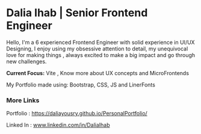 <h1>Dalia Ihab | Senior Frontend Engineer</h1>

Hello, I'm a 6 experienced Frontend Engineer with solid experience in UI/UX
Designing, I enjoy using my obsessive attention to detail, my unequivocal
love for making things , always excited to make a big impact and go
through new challenges.

<b>Current Focus:</b> Vite , Know more about UX concepts and MicroFrontends

My Portfolio made using: Bootstrap, CSS, JS and LinerFonts

<h3>More Links </h3>

Portfolio : https://daliayousry.github.io/PersonalPortfolio/

Linked In : www.linkedin.com/in/DaliaIhab
